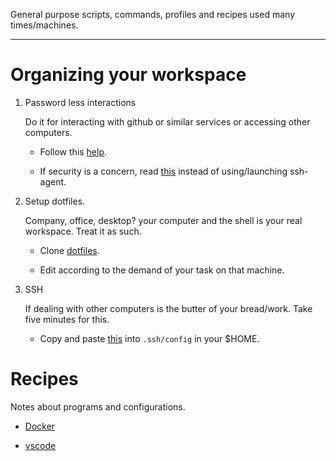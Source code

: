General purpose scripts, commands, profiles and recipes used many times/machines.

---

# Organizing your workspace

1. Password less interactions

    Do it for interacting with github or similar services or accessing other computers.

    - Follow this [help](https://help.github.com/articles/generating-a-new-ssh-key-and-adding-it-to-the-ssh-agent/).

    - If security is a concern, read [this](https://developer.github.com/guides/using-ssh-agent-forwarding/) instead of using/launching ssh-agent.

2. Setup dotfiles.

    Company, office, desktop? your computer and the shell is your real workspace. Treat it as such.

    - Clone [dotfiles](https://github.com/escorciav/linux-utils).

    - Edit according to the demand of your task on that machine.

3. SSH

    If dealing with other computers is the butter of your bread/work. Take five minutes for this.

    - Copy and paste [this](#.ssh/config) into `.ssh/config` in your $HOME.

# Recipes

Notes about programs and configurations.

- [Docker](recipes/docker.md)

- [vscode](recipes/vscode.md)
